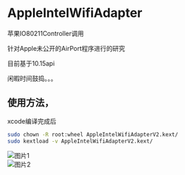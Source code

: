 # AppleIntelWifiAdapter
苹果IO80211Controller调用

针对Apple未公开的AirPort程序进行的研究

目前基于10.15api

闲暇时间鼓捣。。。

## 使用方法，
xcode编译完成后
``` Bash
sudo chown -R root:wheel AppleIntelWifiAdapterV2.kext/
sudo kextload -v AppleIntelWifiAdapterV2.kext/
``` 

![图片1](https://github.com/zxystd/AppleIntelWifiAdapter/blob/master/img/QQ20191102-195821.png)  
![图片2](https://github.com/zxystd/AppleIntelWifiAdapter/blob/master/img/QQ20191102-195905.png)  
